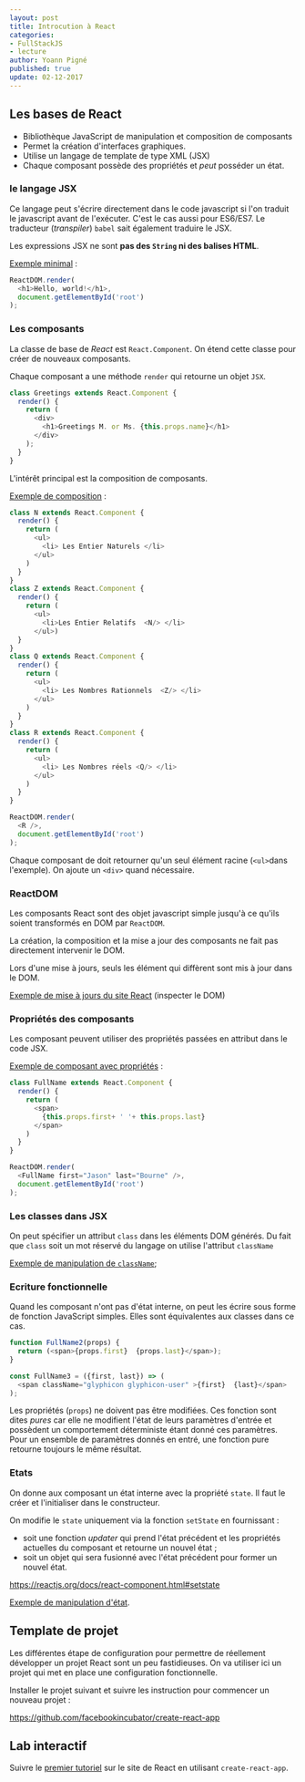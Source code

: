 ```yaml
---
layout: post
title: Introcution à React
categories:
- FullStackJS
- lecture
author: Yoann Pigné
published: true
update: 02-12-2017
---
```


## Les bases de React

- Bibliothèque JavaScript de manipulation et composition de composants
- Permet la création d'interfaces graphiques.
- Utilise un langage de template de type XML (JSX)
- Chaque composant possède des propriétés et *peut* posséder un état.


### le langage JSX

Ce langage peut s'écrire directement dans le code javascript si l'on traduit le javascript avant de l'exécuter. C'est le cas aussi pour ES6/ES7. Le traducteur (*transpiler*) `babel` sait également traduire le JSX.

Les expressions JSX ne sont **pas des `String` ni des balises HTML**.

[Exemple minimal](http://codepen.io/gaearon/pen/ZpvBNJ?editors=0010) :

```js
ReactDOM.render(
  <h1>Hello, world!</h1>,
  document.getElementById('root')
);
```




### Les composants

La classe de base de *React* est `React.Component`. On étend cette classe pour créer de nouveaux composants.

Chaque composant a une méthode `render` qui retourne un objet `JSX`.

```js
class Greetings extends React.Component {
  render() {
    return (
      <div>
        <h1>Greetings M. or Ms. {this.props.name}</h1>  
      </div>
    );
  }
}
```

L'intérêt principal est la composition de composants.

[Exemple de composition](http://codepen.io/pigne/pen/XNeRXO?editors=0012)  :

```js
class N extends React.Component {
  render() {
    return (
      <ul>
        <li> Les Entier Naturels </li>
      </ul>
    )
  }
}
class Z extends React.Component {
  render() {
    return (
      <ul>
        <li>Les Entier Relatifs  <N/> </li>
      </ul>)
  }
}
class Q extends React.Component {
  render() {
    return (
      <ul>
        <li> Les Nombres Rationnels  <Z/> </li>
      </ul>
    )
  }
}
class R extends React.Component {
  render() {
    return (
      <ul>
        <li> Les Nombres réels <Q/> </li>
      </ul>
    )
  }
}

ReactDOM.render(
  <R />,
  document.getElementById('root')
);
```

Chaque composant de doit retourner qu'un seul élément racine (`<ul>`dans l'exemple). On ajoute un `<div>` quand nécessaire.


### ReactDOM

Les composants React sont des objet javascript simple jusqu'à ce qu'ils soient transformés en DOM par `ReactDOM`.

La création, la composition et la mise a jour des composants ne fait pas directement intervenir le DOM.

Lors d'une mise à jours, seuls les élément qui diffèrent sont mis à jour dans le DOM.


[Exemple de mise à jours du site React](http://codepen.io/gaearon/pen/gwoJZk?editors=0010) (inspecter le DOM)









### Propriétés des composants


Les composant peuvent utiliser des propriétés passées en attribut dans le code JSX.


[Exemple de composant avec propriétés](http://codepen.io/pigne/pen/LbzyBN?editors=0010) :

```js
class FullName extends React.Component {
  render() {
    return (
      <span>
        {this.props.first+ ' '+ this.props.last}
      </span>
    )
  }
}

ReactDOM.render(
  <FullName first="Jason" last="Bourne" />,
  document.getElementById('root')
);
```



### Les classes dans JSX

On peut spécifier un attribut `class` dans les éléments DOM générés. Du fait que `class` soit un mot réservé du langage on utilise l'attribut `className`

[Exemple de manipulation de `className`](http://codepen.io/pigne/pen/qqPjjj?editors=0010);




### Ecriture fonctionnelle

Quand les composant n'ont pas d'état interne, on peut les écrire sous forme de fonction JavaScript simples. Elles sont équivalentes aux classes dans ce cas.

```js
function FullName2(props) {
  return (<span>{props.first}  {props.last}</span>);
}

const FullName3 = ({first, last}) => (
  <span className="glyphicon glyphicon-user" >{first}  {last}</span>
);
```

Les propriétés (`props`) ne doivent pas être modifiées. Ces fonction sont dites *pures* car elle ne modifient l'état de leurs paramètres d'entrée et possèdent un comportement déterministe étant donné ces paramètres. Pour un ensemble de paramètres donnés en entré, une fonction pure retourne toujours le même résultat.


### Etats

On donne aux composant un état interne avec la propriété `state`. Il faut le créer et l'initialiser dans le constructeur.

On modifie le `state`  uniquement via la fonction `setState` en fournissant :

- soit une fonction *updater* qui prend l'état précédent et les propriétés actuelles du composant et retourne un nouvel état ;
- soit un objet qui sera fusionné avec l'état précédent pour former un nouvel état. 

<https://reactjs.org/docs/react-component.html#setstate>


[Exemple de manipulation d'état](http://codepen.io/pigne/pen/rWGwvM?editors=0010).


## Template de projet 

Les différentes étape de configuration pour permettre de réellement développer un projet React sont un peu fastidieuses. On va utiliser ici un projet qui met en place une configuration fonctionnelle.

Installer le projet suivant et suivre les instruction pour commencer un nouveau projet :

<https://github.com/facebookincubator/create-react-app>



## Lab interactif

Suivre le [premier tutoriel](https://facebook.github.io/react/tutorial/tutorial.html) sur le site de React en utilisant `create-react-app`.



